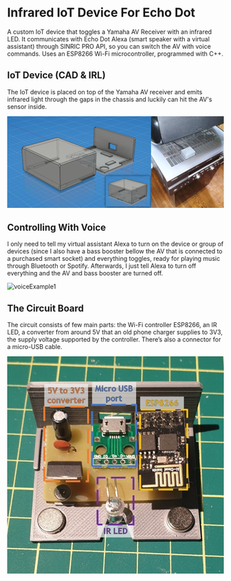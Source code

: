 # Infrared IoT Device For Echo Dot

A custom IoT device that toggles a Yamaha AV Receiver with an infrared LED. It communicates with
Echo Dot Alexa (smart speaker with a virtual assistant) through SINRIC PRO API, so you can switch the AV with voice commands. Uses an ESP8266 Wi-Fi microcontroller, programmed with C++.

## IoT Device (CAD & IRL)
The IoT device is placed on top of the Yamaha AV receiver and emits infrared light through the gaps in the chassis and luckily can hit the AV's sensor inside.

![CAD & IRL IMAGE](doc/images/cad2_irl1.png)

## Controlling With Voice
I only need to tell my virtual assistant Alexa to turn on the device or group of devices (since I also have a bass booster bellow the AV that is connected to a purchased smart socket) and everything toggles, ready for playing music through Bluetooth or Spotify. Afterwards, I just tell Alexa to turn off everything and the AV and bass booster are turned off.

<img src="doc/gifs/iriot_example1_usage.gif" width="auto" height="700px" alt="voiceExample1">

## The Circuit Board
The circuit consists of few main parts: the Wi-Fi controller ESP8266, an IR LED, a converter from around 5V that an old phone charger supplies to 3V3, the supply voltage supported by the controller. There’s also a connector for a micro-USB cable.

![circuit](doc/images/CircuitParts1.jpg)
